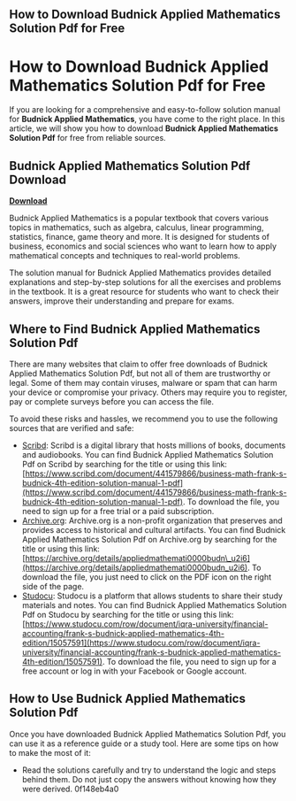 ## How to Download Budnick Applied Mathematics Solution Pdf for Free

  
# How to Download Budnick Applied Mathematics Solution Pdf for Free
 
If you are looking for a comprehensive and easy-to-follow solution manual for **Budnick Applied Mathematics**, you have come to the right place. In this article, we will show you how to download **Budnick Applied Mathematics Solution Pdf** for free from reliable sources.
 
## Budnick Applied Mathematics Solution Pdf Download


[**Download**](https://www.google.com/url?q=https%3A%2F%2Ftinurll.com%2F2tL8G0&sa=D&sntz=1&usg=AOvVaw3kgq563hUcBHBTdR4m-geN)

 
Budnick Applied Mathematics is a popular textbook that covers various topics in mathematics, such as algebra, calculus, linear programming, statistics, finance, game theory and more. It is designed for students of business, economics and social sciences who want to learn how to apply mathematical concepts and techniques to real-world problems.
 
The solution manual for Budnick Applied Mathematics provides detailed explanations and step-by-step solutions for all the exercises and problems in the textbook. It is a great resource for students who want to check their answers, improve their understanding and prepare for exams.
 
## Where to Find Budnick Applied Mathematics Solution Pdf
 
There are many websites that claim to offer free downloads of Budnick Applied Mathematics Solution Pdf, but not all of them are trustworthy or legal. Some of them may contain viruses, malware or spam that can harm your device or compromise your privacy. Others may require you to register, pay or complete surveys before you can access the file.
 
To avoid these risks and hassles, we recommend you to use the following sources that are verified and safe:
 
- [Scribd](https://www.scribd.com/document/441579866/business-math-frank-s-budnick-4th-edition-solution-manual-1-pdf): Scribd is a digital library that hosts millions of books, documents and audiobooks. You can find Budnick Applied Mathematics Solution Pdf on Scribd by searching for the title or using this link: [https://www.scribd.com/document/441579866/business-math-frank-s-budnick-4th-edition-solution-manual-1-pdf](https://www.scribd.com/document/441579866/business-math-frank-s-budnick-4th-edition-solution-manual-1-pdf). To download the file, you need to sign up for a free trial or a paid subscription.
- [Archive.org](https://archive.org/details/appliedmathemati0000budn_u2i6): Archive.org is a non-profit organization that preserves and provides access to historical and cultural artifacts. You can find Budnick Applied Mathematics Solution Pdf on Archive.org by searching for the title or using this link: [https://archive.org/details/appliedmathemati0000budn\_u2i6](https://archive.org/details/appliedmathemati0000budn_u2i6). To download the file, you just need to click on the PDF icon on the right side of the page.
- [Studocu](https://www.studocu.com/row/document/iqra-university/financial-accounting/frank-s-budnick-applied-mathematics-4th-edition/15057591): Studocu is a platform that allows students to share their study materials and notes. You can find Budnick Applied Mathematics Solution Pdf on Studocu by searching for the title or using this link: [https://www.studocu.com/row/document/iqra-university/financial-accounting/frank-s-budnick-applied-mathematics-4th-edition/15057591](https://www.studocu.com/row/document/iqra-university/financial-accounting/frank-s-budnick-applied-mathematics-4th-edition/15057591). To download the file, you need to sign up for a free account or log in with your Facebook or Google account.

## How to Use Budnick Applied Mathematics Solution Pdf
 
Once you have downloaded Budnick Applied Mathematics Solution Pdf, you can use it as a reference guide or a study tool. Here are some tips on how to make the most of it:

- Read the solutions carefully and try to understand the logic and steps behind them. Do not just copy the answers without knowing how they were derived. 0f148eb4a0

